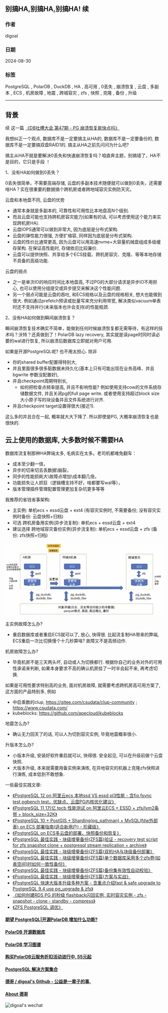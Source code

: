 ## 别搞HA,别搞HA,别搞HA! 续     
                                                                                
### 作者                                                    
digoal                                                    
                                                           
### 日期                                                         
2024-08-30                                                    
                                                        
### 标签                                                      
PostgreSQL , PolarDB , DuckDB , HA , 高可用 , 0丢失 , 崩溃恢复 , 云盘 , 多副本 , ECS , 机房故障 , 地震 , 跨城容灾 , zfs , 快照 , 克隆 , 备份 , 升级         
                                                                               
----                                                        
                                                                      
## 背景     
续 这一篇 [《DB吐槽大会,第47期 - PG 崩溃恢复能快点吗》](../202109/20210915_07.md)    
  
我想纠正一个观点, 数据库不是一定要搞主从HA的, 数据库不是一定要备份的, 数据库不是一定要搞双盘RAID1的. 搞主从HA之前先问问为什么吧?    
  
搞主从HA不就是要解决0丢失和快速崩溃恢复吗？咱直奔主题，别搞错了，HA不是目的，它只是手段 ！  
  
1、没有HA如何做到0丢失？  
  
0丢失很简单，不需要高端存储, 云盘的多副本技术随便就可以做到0丢失，还需要啥HA？实在很重要的数据搞个跨机房或者跨地域容灾实例防天灾。  
   
云盘和本地盘不同, 云盘的优势
- 通常本身就是多副本的, 可靠性和可用性比本地盘高N个级别. 
- 而且云盘可能也支持跨机房容灾能力(如果有的话, 可以考虑使用这个能力来实现跨机房HA). 
- 云盘IOPS通常可以做到非常大, 因为底层是分布式架构.   
- 云盘的弹性能力很强, 方便扩缩容, 同样因为底层是分布式架构.
- 云盘的性价比通常更高, 因为云盘可以用高速nvme+大容量机械盘组成多级缓存架构. 在保证高性能时, 存储依旧比较廉价.   
- 云盘可以提供快照、共享给多个ECS挂载、跨机房容灾、克隆、等等本地存储不具备的高级功能.   
  
云盘的弱点
- 之一是单次IO的响应时间比本地盘高, 不过PG的大部分请求是异步IO不用担心, 也可以使用分组提交或异步提交来解决这个性能问题.   
- 另一个弱点可能是云盘的吞吐, 和ECS规格以及云盘的规格相关, 想大也能做到很大. 例如通过prefetch预读或批量写来充分利用带宽, 解决类似vacuum单表时还不支持并行(未来版本也许会支持)的性能瓶颈.     
   
2、没有HA如何做到瞬间崩溃恢复？  
  
瞬间崩溃恢复技术确实不简单，能做到任何时候崩溃恢复都无需等待，有这样的技术吗？沃特？还真做到了！PolarDB lazy recovery, 其实就是读page时同时读必要的wal进行恢复, 所以崩溃后数据库立即就对用户可用.  
  
如果是开源PostgreSQL呢? 也不用太担心. 除非
- 你的shared buffer配置得特别大,   
- 并且里面很多很多脏数据未持久化(基本上只有可能出现在业务高峰、并且 bgwrite 参数没配置好),   
- 并且checkpoint周期特别长,   
    - 如何把检查点频率提高, 并且不影响性能? 例如使用支持cow的文件系统存储数据文件, 并且关闭pg的full page write. 或者使用支持超过block size大小原子写的块设备并且文件系统进行对齐.  
- 并且checkpoint target设置得很大(接近1).  
    
这么多的并且合在一起, 概率就大大下降了. 所以即使是PG, 大概率崩溃恢复也是很快的.     
  
## 云上使用的数据库, 大多数时候不需要HA   
数据库流复制那种HA弊端太多, 毛病实在太多。老司机都难免翻车：  
- 成本至少翻一倍，  
- 异步的切来切去丢数据\脑裂，  
- 同步的性能损耗大\故障点增加\成本翻几倍，  
- 功能损失让人抓狂（逻辑槽支持不好，啥都要写wal等），  
- 版本管理插件管理配置管理更加复杂坑更多等等  
  
我推荐的省钱省事架构:    
- 主实例: 单机ecs + essd云盘 + ext4   (有容灾实例时, 不需要备份; 没有容灾实例时备份: 云盘快照+归档)      
- 可选 跨机房备用实例(异步流复制): 单机ecs + essd云盘 + ext4       
- 建议选择 跨地域容灾备份实例(异步流复制): 单机ecs + essd云盘 + zfs  (备份: zfs快照+归档)        
  
![pic](20240830_01_pic_001.jpg)    
  
主实例故障怎么办?   
- 重启数据库或者重启ECS就可以了, 放心, 快得很. 比起流复制HA带来的弊端, ECS重启一次比切换慢个十几秒算啥?  故障又不是高频动作.     
  
机房故障怎么办?   
- 毕竟机房不是三天两头坏, 自动或人为切换都行. 根据你自己的业务对外的可用性承诺来判断, 如果本身要求不高的确认机房挂了一时半会起不来, 再考虑切换.     
  
如果是可用性要求特别高的业务, 面对机房故障, 就需要考虑跨机房高可用方案了, 这方面的产品特别多, 例如
- 中启乘数的clup, https://gitee.com/csudata/clup-community  ;   https://www.csudata.com/
- kubeblocks: https://github.com/apecloud/kubeblocks  
  
地震怎么办?   
- 确认无力回天了的话, 可以人为切到容灾实例, 毕竟地震概率很小.     
  
升版本怎么办?    
- 小版本升级, 安装好软件重启就可以, 快得很. 安全起见, 可以在升级前做个云盘快照.     
- 大版本升级, 本来就需要用备实例来演练, 在异地容灾的机器上克隆zfs快照进行演练, 成本低到不敢想象.     
   
一些最佳实践文章:   
- [《PostgreSQL 12 on 阿里云ecs 本地ssd VS essd pl3性能 - 含fio,fsync test,pgbench test，优缺点、云盘PG内核优化建议》](../201912/20191228_04.md)    
- [《PostgreSQL 11 1万亿 tpcb 性能测试 on 阿里云ECS + ESSD + zfs/lvm2条带 + block_size=32K》](../201809/20180919_01.md)    
- [《PostgreSQL 10 + PostGIS + Sharding(pg_pathman) + MySQL(fdw外部表) on ECS 部署指南(适合新用户) - 珍藏级》](../201710/20171018_01.md)    
- [《PostgreSQL on ECS多云盘的部署、快照备份和恢复》](../201708/20170812_01.md)    
- [《PostgreSQL 最佳实践 - 块级增量备份(ZFS篇)验证 - recovery test script for zfs snapshot clone + postgresql stream replication + archive》](../201608/20160823_09.md)    
- [《PostgreSQL 最佳实践 - 块级增量备份(ZFS篇)双机HA与块级备份部署》](../201608/20160823_08.md)    
- [《PostgreSQL 最佳实践 - 块级增量备份(ZFS篇)单个数据库采用多个zfs卷(如表空间)时如何一致性备份》](../201608/20160823_07.md)    
- [《PostgreSQL 最佳实践 - 块级增量备份(ZFS篇)备份集有效性自动校验》](../201608/20160823_06.md)    
- [《PostgreSQL 最佳实践 - 块级增量备份(ZFS篇)方案与实战》](../201608/20160823_05.md)    
- [《PostgreSQL 快速大版本升级多种方案 - 含重点介绍fast & safe upgrade to PostgreSQL 9.4 use pg_upgrade & zfs》](../201412/20141219_01.md)    
- [《如何创建RDS PG 的秒级 flashback闪回实例, 实时容灾实例 - zfs - snapshot - clone - standby - compress》](../202003/20200321_02.md)    
- [《ZFS PostgreSQL 调优》](../202009/20200910_01.md)    
  
    
  
#### [期望 PostgreSQL|开源PolarDB 增加什么功能?](https://github.com/digoal/blog/issues/76 "269ac3d1c492e938c0191101c7238216")
  
  
#### [PolarDB 开源数据库](https://openpolardb.com/home "57258f76c37864c6e6d23383d05714ea")
  
  
#### [PolarDB 学习图谱](https://www.aliyun.com/database/openpolardb/activity "8642f60e04ed0c814bf9cb9677976bd4")
  
  
#### [购买PolarDB云服务折扣活动进行中, 55元起](https://www.aliyun.com/activity/new/polardb-yunparter?userCode=bsb3t4al "e0495c413bedacabb75ff1e880be465a")
  
  
#### [PostgreSQL 解决方案集合](../201706/20170601_02.md "40cff096e9ed7122c512b35d8561d9c8")
  
  
#### [德哥 / digoal's Github - 公益是一辈子的事.](https://github.com/digoal/blog/blob/master/README.md "22709685feb7cab07d30f30387f0a9ae")
  
  
#### [About 德哥](https://github.com/digoal/blog/blob/master/me/readme.md "a37735981e7704886ffd590565582dd0")
  
  
![digoal's wechat](../pic/digoal_weixin.jpg "f7ad92eeba24523fd47a6e1a0e691b59")
  
